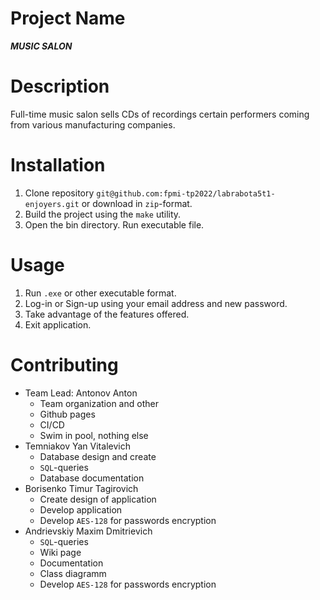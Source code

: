 # Project Name
 ***MUSIC SALON***
# Description
Full-time music salon sells CDs of recordings
certain performers coming from various manufacturing companies.
# Installation
1. Clone repository `git@github.com:fpmi-tp2022/labrabota5t1-enjoyers.git` or download in `zip`-format.
2. Build the project using the `make` utility.
3. Open the bin directory. Run executable file.
# Usage
1. Run `.exe` or other executable format.
2. Log-in or Sign-up using your email address and new password.
3. Take advantage of the features offered.
4. Exit application.
# Contributing
* Team Lead: Antonov Anton 
  - Team organization and other
  - Github pages
  - CI/CD 
  - Swim in pool, nothing else
* Temniakov Yan Vitalevich
  - Database design and create
  - `SQL`-queries
  - Database documentation
* Borisenko Timur Tagirovich
  - Create design of application
  - Develop application
  - Develop `AES-128` for passwords encryption
* Andrievskiy Maxim Dmitrievich
  - `SQL`-queries
  - Wiki page
  - Documentation
  - Class diagramm
  - Develop `AES-128` for passwords encryption
